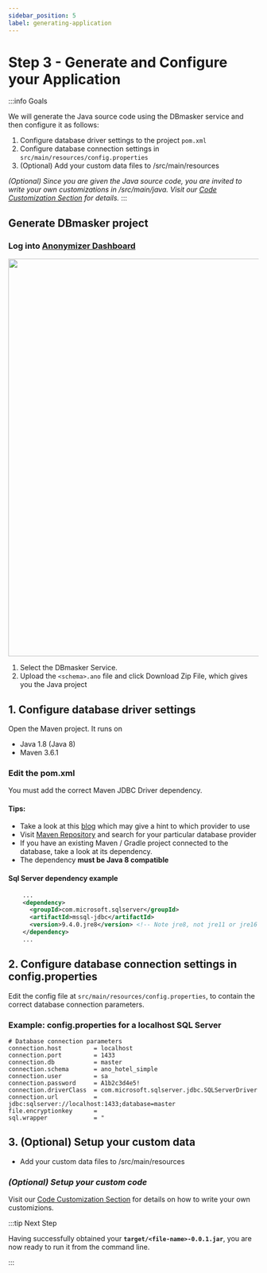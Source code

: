 ```yaml
---
sidebar_position: 5
label: generating-application
---
```


# Step 3 - Generate and Configure your Application

:::info Goals

We will generate the Java source code using the DBmasker service and then configure it as follows:

   1. Configure database driver settings to the project `pom.xml`
   2. Configure database connection settings in `src/main/resources/config.properties`
   3. (Optional) Add your custom data files to /src/main/resources

*(Optional) Since you are given the Java source code, you are invited to write your own customizations in /src/main/java. Visit our [Code Customization Section](../../custom-code/code-structure-and-customization-1.md) for details.*
:::

## Generate DBmasker project

### Log into [Anonymizer Dashboard](https://dev.esito.no/auth/dashboard/home)

<img src="/img/docs/ano_dashboard.png" width="800" />

1. Select the DBmasker Service.
2. Upload the `<schema>.ano` file and click Download Zip File, which gives you the Java project

## 1. Configure database driver settings

Open the Maven project. It runs on

- Java 1.8 (Java 8)
- Maven 3.6.1

### Edit the pom.xml

You must add the correct Maven JDBC Driver dependency.

#### Tips:

- Take a look at this [blog](https://vladmihalcea.com/jdbc-driver-maven-dependency/) which may give a hint to which provider to use
- Visit [Maven Repository](https://mvnrepository.com/search?q=jdbc) and search for your particular database provider
- If you have an existing Maven / Gradle project connected to the database, take a look at its dependency. 
- The dependency **must be Java 8 compatible**

#### Sql Server dependency example

```xml
    ...
    <dependency>
      <groupId>com.microsoft.sqlserver</groupId>
      <artifactId>mssql-jdbc</artifactId>
      <version>9.4.0.jre8</version> <!-- Note jre8, not jre11 or jre16 -->
    </dependency>
    ...
```

## 2. Configure database connection settings in config.properties

Edit the config file at `src/main/resources/config.properties`, to contain the correct database connection parameters.

### Example: config.properties for a localhost SQL Server

```properties
# Database connection parameters
connection.host         = localhost
connection.port         = 1433
connection.db           = master
connection.schema       = ano_hotel_simple
connection.user         = sa
connection.password     = A1b2c3d4e5!
connection.driverClass  = com.microsoft.sqlserver.jdbc.SQLServerDriver
connection.url          = jdbc:sqlserver://localhost:1433;database=master
file.encryptionkey      = 
sql.wrapper             = "
```

## 3. (Optional) Setup your custom data

- Add your custom data files to /src/main/resources

### *(Optional) Setup your custom code*

Visit our [Code Customization Section](../../custom-code/code-structure-and-customization-1.md) for details on how to write your own customizions.

:::tip Next Step

Having successfully obtained your **`target/<file-name>-0.0.1.jar`**, you are now ready to run it from the command line.

:::

